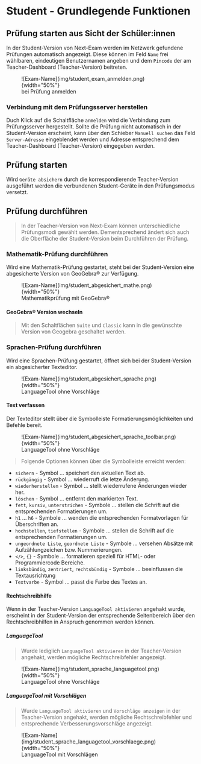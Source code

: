 # Student - Grundlegende Funktionen

## Prüfung starten aus Sicht der Schüler:innen
In der Student-Version von Next-Exam werden im Netzwerk gefundene Prüfungen automatisch angezeigt. Diese können im Feld `Name` frei wählbaren, eindeutigen Benutzernamen angeben und dem `Pincode` der am Teacher-Dashboard (Teacher-Version) beitreten.
<figure markdown="span">
    ![Exam-Name](img/student_exam_anmelden.png){width="50%"}
    <figcaption>bei Prüfung anmelden</figcaption>
</figure>

### Verbindung mit dem Prüfungsserver herstellen
Duch Klick auf die Schaltfläche `anmelden` wird die Verbindung zum Prüfungsserver hergestellt.
Sollte die Prüfung nicht automatisch in der Student-Version erscheint, kann über den Schieber `Manuell suchen` das Feld `Server-Adresse` eingeblendet werden und Adresse entsprechend dem Teacher-Dashboard (Teacher-Version) eingegeben werden.
## Prüfung starten
Wird `Geräte absichern` durch die korrespondierende Teacher-Version ausgeführt werden die verbundenen Student-Geräte in den Prüfungsmodus versetzt.
## Prüfung durchführen
> In der Teacher-Version von Next-Exam können unterschiedliche Prüfungsmodi gewählt werden. Dementsprechend ändert sich auch die Oberfläche der Student-Version beim Durchführen der Prüfung.
### Mathematik-Prüfung durchführen
Wird eine Mathematik-Prüfung gestartet, steht bei der Student-Version eine abgesicherte Version von GeoGebra® zur Verfügung.
<figure markdown="span">
    ![Exam-Name](img/student_abgesichert_mathe.png){width="50%"}
    <figcaption>Mathematikprüfung mit GeoGebra®</figcaption>
</figure>

#### GeoGebra® Version wechseln
> Mit den Schaltflächen `Suite` und `Classic` kann in die gewünschte Version von Geogebra geschaltet werden.

### Sprachen-Prüfung durchführen
Wird eine Sprachen-Prüfung gestartet, öffnet sich bei der Student-Version ein abgesicherter Texteditor.
<figure markdown="span">
    ![Exam-Name](img/student_abgesichert_sprache.png){width="50%"}
    <figcaption>LanguageTool ohne Vorschläge</figcaption>
</figure>

#### Text verfassen
Der Texteditor stellt über die Symbolleiste Formatierungsmöglichkeiten und Befehle bereit.
<figure markdown="span">
    ![Exam-Name](img/student_abgesichert_sprache_toolbar.png){width="50%"}
    <figcaption>LanguageTool ohne Vorschläge</figcaption>
</figure>

> Folgende Optionen können über die Symbolleiste erreicht werden:

- `sichern` - Symbol ... speichert den aktuellen Text ab.
- `rückgängig` - Symbol ... wiederruft die letze Änderung.
- `wiederherstellen` - Symbol ... stellt wiederrufene Änderungen wieder her.
- `löschen` - Symbol ... entfernt den markierten Text.
-  `fett`, `kursiv`, `unterstrichen` - Symbole ... stellen die Schrift auf die entsprechenden Formatierungen um.
- `h1` ... `h6` - Symbole ... wenden die entsprechenden Formatvorlagen für Überschriften an.
- `hochstellen`, `tiefstellen` - Symbole ... stellen die Schrift auf die entsprechenden Formatierungen um.
- `ungeordnete Liste`, `geordnete Liste` - Symbole ... versehen Absätze mit Aufzählungzeichen bzw. Nummerierungen.
- `</>`, `{}` - Symbole ... formatieren speziell für HTML- oder Programmiercode Bereiche.
- `linksbündig`, `zentriert`, `rechtsbündig` - Symbole ... beeinflussen die Textausrichtung
- `Textvarbe` - Symbol ... passt die Farbe des Textes an.

#### Rechtschreibhilfe
Wenn in der Teacher-Version `LanguageTool aktivieren` angehakt wurde, erscheint in der Student-Version der entsprechende Seitenbereich über den Rechtschreibhilfen in Anspruch genommen werden können.
##### LanguageTool
> Wurde lediglich `LanguageTool aktivieren` in der Teacher-Version angehakt, werden mögliche Rechtschreibfehler angezeigt.
<figure markdown="span">
    ![Exam-Name](img/student_sprache_languagetool.png){width="50%"}
    <figcaption>LanguageTool ohne Vorschläge</figcaption>
</figure>

##### LanguageTool mit Vorschlägen
> Wurde `LanguageTool aktivieren` und `Vorschläge anzeigen` in der Teacher-Version angehakt, werden mögliche Rechtschreibfehler und entsprechende Verbesserungsvorschläge angezeigt.
<figure markdown="span">
    ![Exam-Name](img/student_sprache_languagetool_vorschlaege.png){width="50%"}
    <figcaption>LanguageTool mit Vorschlägen</figcaption>
</figure>
